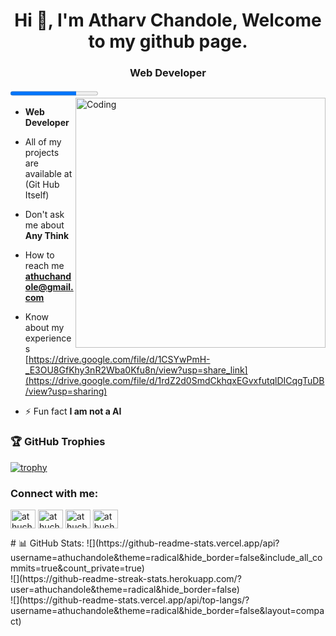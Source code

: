 <h1 align="center">Hi 👋, I'm Atharv Chandole, Welcome to my github page.</h1>
<h3 align="center">Web Developer</h3>
<progress id="file" max="100" value="75"> </progress>
<img align="right" alt="Coding" width="400" src="https://cdn-cjmik.nitrocdn.com/UjszoEMIGzQLBmRYICliaPmdTnvQlovN/assets/images/optimized/rev-63/8/e9e7b/wp-content/uploads/2019/10/data-science-giphy.gif">

-  **Web Developer**

-  All of my projects are available at (Git Hub Itself)

-  Don't ask me about **Any Think**

-  How to reach me **athuchandole@gmail.com**

-  Know about my experiences [https://drive.google.com/file/d/1CSYwPmH-_E3OU8GfKhy3nR2Wba0Kfu8n/view?usp=share_link](https://drive.google.com/file/d/1rdZ2d0SmdCkhqxEGvxfutqlDICqgTuDB/view?usp=sharing)

- ⚡ Fun fact **I am not a AI**

### 🏆 GitHub Trophies
[![trophy](https://github-profile-trophy.vercel.app/?username=athuchandole&theme=radical&margin-w=15)](https://github.com/ryo-ma/github-profile-trophy)

<h3 align="left">Connect with me:</h3>
<p align="left">
<a href="https://www.linkedin.com/in/athuchandole/" target="blank"><img align="center" src="https://upload.wikimedia.org/wikipedia/commons/thumb/f/f8/LinkedIn_icon_circle.svg/800px-LinkedIn_icon_circle.svg.png" alt="athuchandole" height="30" width="40" /></a>
  <a href="https://www.instagram.com/athuchandole/" target="blank"><img align="center" src="https://upload.wikimedia.org/wikipedia/commons/thumb/e/e7/Instagram_logo_2016.svg/2048px-Instagram_logo_2016.svg.png" alt="athuchandole" height="30" width="40" /></a>
  <a href="https://twitter.com/athuchandole" target="blank"><img align="center" src="https://upload.wikimedia.org/wikipedia/commons/thumb/6/6f/Logo_of_Twitter.svg/512px-Logo_of_Twitter.svg.png?20220821125553" alt="athuchandole" height="30" width="40" /></a>
  <a href="https://www.facebook.com/athuchandole" target="blank"><img align="center" src="https://upload.wikimedia.org/wikipedia/commons/thumb/0/05/Facebook_Logo_%282019%29.png/1024px-Facebook_Logo_%282019%29.png" alt="athuchandole" height="30" width="40" /></a>
</p>
# 📊 GitHub Stats:
![](https://github-readme-stats.vercel.app/api?username=athuchandole&theme=radical&hide_border=false&include_all_commits=true&count_private=true)<br/>
![](https://github-readme-streak-stats.herokuapp.com/?user=athuchandole&theme=radical&hide_border=false)<br/>
![](https://github-readme-stats.vercel.app/api/top-langs/?username=athuchandole&theme=radical&hide_border=false&layout=compact)




